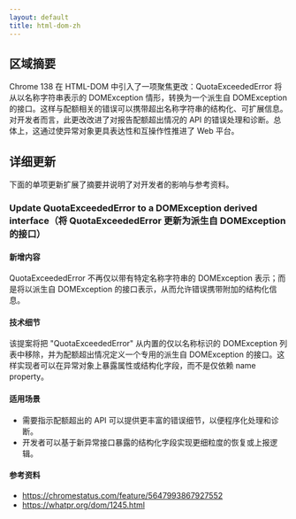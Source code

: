 ```yaml
---
layout: default
title: html-dom-zh
---
```


## 区域摘要

Chrome 138 在 HTML-DOM 中引入了一项聚焦更改：QuotaExceededError 将从以名称字符串表示的 DOMException 情形，转换为一个派生自 DOMException 的接口。这样与配额相关的错误可以携带超出名称字符串的结构化、可扩展信息。对开发者而言，此更改改进了对报告配额超出情况的 API 的错误处理和诊断。总体上，这通过使异常对象更具表达性和互操作性推进了 Web 平台。

## 详细更新

下面的单项更新扩展了摘要并说明了对开发者的影响与参考资料。

### Update QuotaExceededError to a DOMException derived interface（将 QuotaExceededError 更新为派生自 DOMException 的接口）

#### 新增内容
QuotaExceededError 不再仅以带有特定名称字符串的 DOMException 表示；而是将以派生自 DOMException 的接口表示，从而允许错误携带附加的结构化信息。

#### 技术细节
该提案将把 "QuotaExceededError" 从内置的仅以名称标识的 DOMException 列表中移除，并为配额超出情况定义一个专用的派生自 DOMException 的接口。这样实现者可以在异常对象上暴露属性或结构化字段，而不是仅依赖 name property。

#### 适用场景
- 需要指示配额超出的 API 可以提供更丰富的错误细节，以便程序化处理和诊断。  
- 开发者可以基于新异常接口暴露的结构化字段实现更细粒度的恢复或上报逻辑。

#### 参考资料
- https://chromestatus.com/feature/5647993867927552
- https://whatpr.org/dom/1245.html
